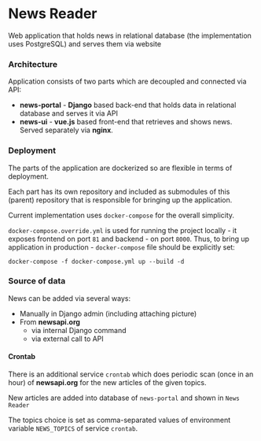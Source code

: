 # News Reader

Web application that holds news in relational database (the implementation uses PostgreSQL) and serves them via website

### Architecture

Application consists of two parts which are decoupled and connected via API:
- **news-portal** - **Django** based back-end that holds data in relational database and serves it via API
- **news-ui** - **vue.js** based front-end that retrieves and shows news. Served separately via **nginx**.

### Deployment

The parts of the application are dockerized so are flexible in terms of deployment.

Each part has its own repository and included as submodules of this (parent) repository that is responsible for bringing up the application.

Current implementation uses `docker-compose` for the overall simplicity.

`docker-compose.override.yml` is used for running the project locally - it exposes frontend on port `81` and backend - on port `8000`. 
Thus, to bring up application in production - `docker-compose` file should be explicitly set:

```
docker-compose -f docker-compose.yml up --build -d
```

### Source of data

News can be added via several ways:
- Manually in Django admin (including attaching picture)
- From **newsapi.org**
  - via internal Django command
  - via external call to API 

#### Crontab

There is an additional service `crontab` which does periodic scan (once in an hour) of **newsapi.org** for the new articles of the given topics.

New articles are added into database of `news-portal` and shown in `News Reader`

The topics choice is set as comma-separated values of environment variable `NEWS_TOPICS` of service `crontab`. 
